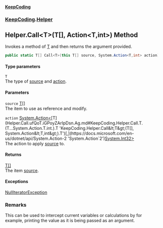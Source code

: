 #### [KeepCoding](index.md 'index')
### [KeepCoding](KeepCoding.md 'KeepCoding').[Helper](Helper.md 'KeepCoding.Helper')
## Helper.Call&lt;T&gt;(T[], Action&lt;T,int&gt;) Method
Invokes a method of [T](Helper.Call.ufQoT.iGPoyZArIpDsn.Ag.md#KeepCoding.Helper.Call.T.(T...System.Action.T.int.).T 'KeepCoding.Helper.Call&lt;T&gt;(T[], System.Action&lt;T,int&gt;).T') and then returns the argument provided.  
```csharp
public static T[] Call<T>(this T[] source, System.Action<T,int> action);
```
#### Type parameters
<a name='KeepCoding.Helper.Call.T.(T...System.Action.T.int.).T'></a>
`T`  
The type of [source](Helper.Call.ufQoT.iGPoyZArIpDsn.Ag.md#KeepCoding.Helper.Call.T.(T...System.Action.T.int.).source 'KeepCoding.Helper.Call&lt;T&gt;(T[], System.Action&lt;T,int&gt;).source') and [action](Helper.Call.ufQoT.iGPoyZArIpDsn.Ag.md#KeepCoding.Helper.Call.T.(T...System.Action.T.int.).action 'KeepCoding.Helper.Call&lt;T&gt;(T[], System.Action&lt;T,int&gt;).action').
  
#### Parameters
<a name='KeepCoding.Helper.Call.T.(T...System.Action.T.int.).source'></a>
`source` [T](Helper.Call.ufQoT.iGPoyZArIpDsn.Ag.md#KeepCoding.Helper.Call.T.(T...System.Action.T.int.).T 'KeepCoding.Helper.Call&lt;T&gt;(T[], System.Action&lt;T,int&gt;).T')[[]](https://docs.microsoft.com/en-us/dotnet/api/System.Array 'System.Array')  
The item to use as reference and modify.
  
<a name='KeepCoding.Helper.Call.T.(T...System.Action.T.int.).action'></a>
`action` [System.Action&lt;](https://docs.microsoft.com/en-us/dotnet/api/System.Action-2 'System.Action`2')[T](Helper.Call.ufQoT.iGPoyZArIpDsn.Ag.md#KeepCoding.Helper.Call.T.(T...System.Action.T.int.).T 'KeepCoding.Helper.Call&lt;T&gt;(T[], System.Action&lt;T,int&gt;).T')[,](https://docs.microsoft.com/en-us/dotnet/api/System.Action-2 'System.Action`2')[System.Int32](https://docs.microsoft.com/en-us/dotnet/api/System.Int32 'System.Int32')[&gt;](https://docs.microsoft.com/en-us/dotnet/api/System.Action-2 'System.Action`2')  
The action to apply [source](Helper.Call.ufQoT.iGPoyZArIpDsn.Ag.md#KeepCoding.Helper.Call.T.(T...System.Action.T.int.).source 'KeepCoding.Helper.Call&lt;T&gt;(T[], System.Action&lt;T,int&gt;).source') to.
  
#### Returns
[T](Helper.Call.ufQoT.iGPoyZArIpDsn.Ag.md#KeepCoding.Helper.Call.T.(T...System.Action.T.int.).T 'KeepCoding.Helper.Call&lt;T&gt;(T[], System.Action&lt;T,int&gt;).T')[[]](https://docs.microsoft.com/en-us/dotnet/api/System.Array 'System.Array')  
The item [source](Helper.Call.ufQoT.iGPoyZArIpDsn.Ag.md#KeepCoding.Helper.Call.T.(T...System.Action.T.int.).source 'KeepCoding.Helper.Call&lt;T&gt;(T[], System.Action&lt;T,int&gt;).source').
#### Exceptions
[NullIteratorException](NullIteratorException.md 'KeepCoding.Internal.NullIteratorException')  
### Remarks
This can be used to intercept current variables or calculations by for example, printing the value as it is being passed as an argument.  
